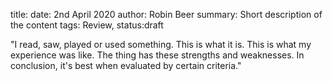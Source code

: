 title: 
date: 2nd April 2020
author: Robin Beer
summary: Short description of the content
tags: Review, 
status:draft

"I read, saw, played or used something.
This is what it is.
This is what my experience was like.
The thing has these strengths and weaknesses.
In conclusion, it's best when evaluated by certain criteria."
